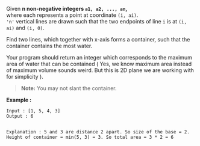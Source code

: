 <div class="markdown-content" id="problem-content">
<p>Given <strong>n non-negative integers <code class="highlighter-rouge">a1, a2, ..., an</code>,</strong><br/>
where each represents a point at coordinate <code class="highlighter-rouge">(i, ai)</code>.<br/>
<code class="highlighter-rouge">'n'</code> vertical lines are drawn such that the two endpoints of line <code class="highlighter-rouge">i</code> is at <code class="highlighter-rouge">(i, ai)</code> and <code class="highlighter-rouge">(i, 0)</code>.</p>
<p>Find two lines, which together with x-axis forms a container, such that the container contains the most water.</p>
<p>Your program should return an integer which corresponds to the maximum area of water that can be contained ( Yes, we know maximum area instead of maximum volume sounds weird. But this is 2D plane we are working with for simplicity ).</p>
<blockquote>
<p><strong>Note:</strong> You may not slant the container.</p>
</blockquote>
<p><strong>Example :</strong></p>
<div class="highlighter-rouge"><pre class="highlight"><code>Input : [1, 5, 4, 3]
Output : 6

Explanation : 5 and 3 are distance 2 apart. So size of the base = 2. Height of container = min(5, 3) = 3. 
So total area = 3 * 2 = 6
</code></pre>
</div>

</div>